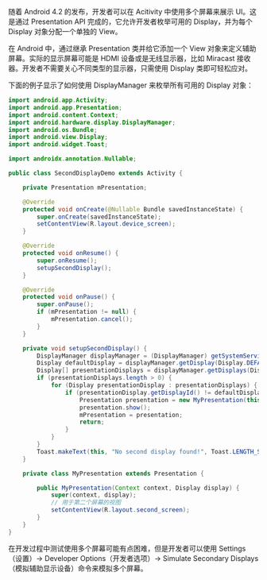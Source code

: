 随着 Android 4.2 的发布，开发者可以在 Acitivity 中使用多个屏幕来展示 UI。这是通过 Presentation API 完成的，它允许开发者枚举可用的 Display，并为每个 Display 对象分配一个单独的 View。

在 Android 中，通过继承 Presentation 类并给它添加一个 View 对象来定义辅助屏幕。实际的显示屏幕可能是 HDMI 设备或是无线显示器，比如 Miracast 接收器。开发者不需要关心不同类型的显示器，只需使用 Display 类即可轻松应对。

下面的例子显示了如何使用 DisplayManager 来枚举所有可用的 Display 对象：

```java
import android.app.Activity;
import android.app.Presentation;
import android.content.Context;
import android.hardware.display.DisplayManager;
import android.os.Bundle;
import android.view.Display;
import android.widget.Toast;

import androidx.annotation.Nullable;

public class SecondDisplayDemo extends Activity {

    private Presentation mPresentation;

    @Override
    protected void onCreate(@Nullable Bundle savedInstanceState) {
        super.onCreate(savedInstanceState);
        setContentView(R.layout.device_screen);
    }

    @Override
    protected void onResume() {
        super.onResume();
        setupSecondDisplay();
    }

    @Override
    protected void onPause() {
        super.onPause();
        if (mPresentation != null) {
            mPresentation.cancel();
        }
    }

    private void setupSecondDisplay() {
        DisplayManager displayManager = (DisplayManager) getSystemService(Context.DISPLAY_SERVICE);
        Display defaultDisplay = displayManager.getDisplay(Display.DEFAULT_DISPLAY);
        Display[] presentationDisplays = displayManager.getDisplays(DisplayManager.DISPLAY_CATEGORY_PRESENTATION);
        if (presentationDisplays.length > 0) {
            for (Display presentationDisplay : presentationDisplays) {
                if (presentationDisplay.getDisplayId() != defaultDisplay.getDisplayId()) {
                    Presentation presentation = new MyPresentation(this, presentationDisplay);
                    presentation.show();
                    mPresentation = presentation;
                    return;
                }
            }
        }
        Toast.makeText(this, "No second display found!", Toast.LENGTH_SHORT).show();
    }

    private class MyPresentation extends Presentation {

        public MyPresentation(Context context, Display display) {
            super(context, display);
            // 用于第二个屏幕的视图
            setContentView(R.layout.second_screen);
        }
    }
}
```

在开发过程中测试使用多个屏幕可能有点困难，但是开发者可以使用 Settings（设置）-> Developer Options（开发者选项）-> Simulate Secondary Displays（模拟辅助显示设备）命令来模拟多个屏幕。